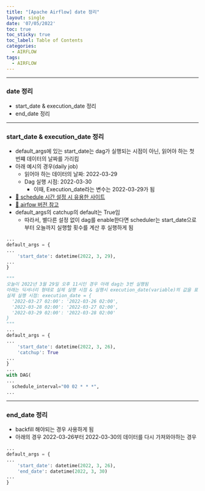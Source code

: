 ```yaml
---
title: "[Apache Airflow] date 정리"
layout: single
date: '07/05/2022'
toc: true
toc_sticky: true
toc_label: Table of Contents
categories:
  - AIRFLOW
tags:
  - AIRFLOW
---
```


---
### date 정리
* start_date & execution_date 정리
* end_date 정리

---

### start_date & execution_date 정리
* default_args에 있는 start_date는 dag가 실행되는 시점이 아닌, 읽어야 하는 첫번쨰 데이터의 날짜를 가리킴
* 아래 예시의 경우(daily job)
  * 읽어야 하는 데이터의 날짜: 2022-03-29
  * Dag 실행 시점: 2022-03-30
    * 이때, Execution_date라는 변수는 2022-03-29가 됨
* [🔗 schedule 시간 설정 시 유용한 사이트](https://crontab.guru)
* [🔗 airfow 버전 참고](https://cloud.google.com/composer/docs/concepts/versioning/composer-versions)
* default_args의 catchup의 default는 True임
  * 따라서, 별다른 설정 없이 dag를 enable한다면 scheduler는 start_date으로부터 오늘까지 실행할 횟수를 계산 후 실행하게 됨

```python
...
default_args = {
...
    'start_date': datetime(2022, 3, 29),
...
}
```

```python
"""
오늘이 2022년 3월 29일 오후 11시인 경우 아래 dag는 3번 실행됨
아래는 딕셔너리 형태로 실제 실행 시점 & 실행시 execution_date(variable)의 값을 표현
실제 실행 시점: execution_date = {
  '2022-03-27 02:00': '2022-03-26 02:00', 
  '2022-03-28 02:00': '2022-03-27 02:00', 
  '2022-03-29 02:00': '2022-03-28 02:00'
}
"""
...
default_args = {
...
    'start_date': datetime(2022, 3, 26),
    'catchup': True
...
}
...
with DAG(
...
  schedule_interval="00 02 * * *",
...


```
---

### end_date 정리
* backfill 해야되는 경우 사용하게 됨
* 아래의 경우 2022-03-26부터 2022-03-30의 데이터를 다시 가져와야하는 경우

```python
...
default_args = {
...
    'start_date': datetime(2022, 3, 26),
    'end_date': datetime(2022, 3, 30)
...
}
```



